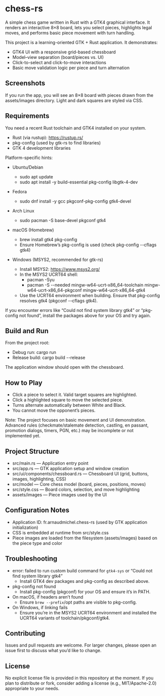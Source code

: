 # chess-rs

A simple chess game written in Rust with a GTK4 graphical interface. It renders an interactive 8×8 board, lets you select pieces, highlights legal moves, and performs basic piece movement with turn handling.

This project is a learning-oriented GTK + Rust application. It demonstrates:
- GTK4 UI with a responsive grid-based chessboard
- Model–view separation (board/pieces vs. UI)
- Click-to-select and click-to-move interactions
- Basic move validation logic per piece and turn alternation


## Screenshots
If you run the app, you will see an 8×8 board with pieces drawn from the assets/images directory. Light and dark squares are styled via CSS.


## Requirements
You need a recent Rust toolchain and GTK4 installed on your system.

- Rust (via rustup): https://rustup.rs/
- pkg-config (used by gtk-rs to find libraries)
- GTK 4 development libraries

Platform-specific hints:

- Ubuntu/Debian
  - sudo apt update
  - sudo apt install -y build-essential pkg-config libgtk-4-dev

- Fedora
  - sudo dnf install -y gcc pkgconf-pkg-config gtk4-devel

- Arch Linux
  - sudo pacman -S base-devel pkgconf gtk4

- macOS (Homebrew)
  - brew install gtk4 pkg-config
  - Ensure Homebrew’s pkg-config is used (check pkg-config --cflags gtk4)

- Windows (MSYS2, recommended for gtk-rs)
  - Install MSYS2: https://www.msys2.org/
  - In the MSYS2 UCRT64 shell:
    - pacman -Syu
    - pacman -S --needed mingw-w64-ucrt-x86_64-toolchain mingw-w64-ucrt-x86_64-pkgconf mingw-w64-ucrt-x86_64-gtk4
  - Use the UCRT64 environment when building. Ensure that pkg-config resolves gtk4 (pkgconf --cflags gtk4).

If you encounter errors like “Could not find system library gtk4” or “pkg-config not found”, install the packages above for your OS and try again.


## Build and Run
From the project root:

- Debug run: cargo run
- Release build: cargo build --release

The application window should open with the chessboard.


## How to Play
- Click a piece to select it. Valid target squares are highlighted.
- Click a highlighted square to move the selected piece.
- Turns alternate automatically between White and Black.
- You cannot move the opponent’s pieces.

Note: The project focuses on basic movement and UI demonstration. Advanced rules (checkmate/stalemate detection, castling, en passant, promotion dialogs, timers, PGN, etc.) may be incomplete or not implemented yet.


## Project Structure
- src/main.rs — Application entry point
- src/app.rs — GTK application setup and window creation
- src/ui/components/chessboard.rs — Chessboard UI (grid, buttons, images, highlighting, CSS)
- src/model — Core chess model (board, pieces, positions, moves)
- src/style.css — Board colors, selection, and move highlighting
- assets/images — Piece images used by the UI


## Configuration Notes
- Application ID: fr.arnaudmichel.chess-rs (used by GTK application initialization)
- CSS is embedded at runtime from src/style.css
- Piece images are loaded from the filesystem (assets/images) based on the piece type and color


## Troubleshooting
- error: failed to run custom build command for `gtk4-sys` or “Could not find system library gtk4”
  - Install GTK4 dev packages and pkg-config as described above.
- pkg-config not found
  - Install pkg-config (pkgconf) for your OS and ensure it’s in PATH.
- On macOS, if headers aren’t found
  - Ensure `brew --prefix`/opt paths are visible to pkg-config.
- On Windows, if linking fails
  - Ensure you’re in the MSYS2 UCRT64 environment and installed the UCRT64 variants of toolchain/pkgconf/gtk4.


## Contributing
Issues and pull requests are welcome. For larger changes, please open an issue first to discuss what you’d like to change.


## License
No explicit license file is provided in this repository at the moment. If you plan to distribute or fork, consider adding a license (e.g., MIT/Apache-2.0) appropriate to your needs.
